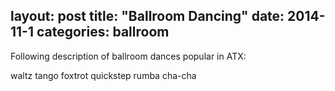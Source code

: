 layout: post
title:  "Ballroom Dancing"
date:   2014-11-1
categories: ballroom
---

Following description of ballroom dances popular in ATX:

waltz
tango
foxtrot
quickstep
rumba
cha-cha